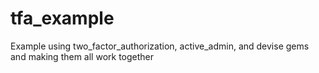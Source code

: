 tfa_example
===========

Example using two_factor_authorization, active_admin, and devise gems and making them all work together

